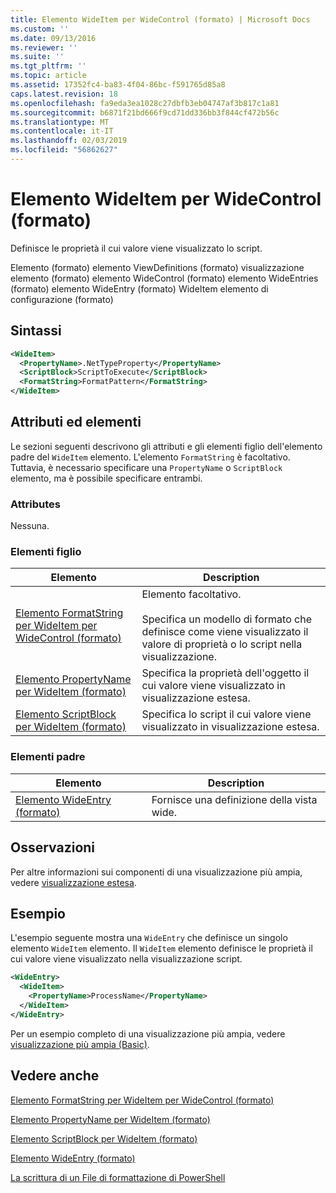 ```yaml
---
title: Elemento WideItem per WideControl (formato) | Microsoft Docs
ms.custom: ''
ms.date: 09/13/2016
ms.reviewer: ''
ms.suite: ''
ms.tgt_pltfrm: ''
ms.topic: article
ms.assetid: 17352fc4-ba83-4f04-86bc-f591765d85a8
caps.latest.revision: 18
ms.openlocfilehash: fa9eda3ea1028c27dbfb3eb04747af3b817c1a81
ms.sourcegitcommit: b6871f21bd666f9cd71dd336bb3f844cf472b56c
ms.translationtype: MT
ms.contentlocale: it-IT
ms.lasthandoff: 02/03/2019
ms.locfileid: "56862627"
---
```

# <a name="wideitem-element-for-widecontrol-format"></a>Elemento WideItem per WideControl (formato)

Definisce le proprietà il cui valore viene visualizzato lo script.

Elemento (formato) elemento ViewDefinitions (formato) visualizzazione elemento (formato) elemento WideControl (formato) elemento WideEntries (formato) elemento WideEntry (formato) WideItem elemento di configurazione (formato)

## <a name="syntax"></a>Sintassi

```xml
<WideItem>
  <PropertyName>.NetTypeProperty</PropertyName>
  <ScriptBlock>ScriptToExecute</ScriptBlock>
  <FormatString>FormatPattern</FormatString>
</WideItem>
```

## <a name="attributes-and-elements"></a>Attributi ed elementi

Le sezioni seguenti descrivono gli attributi e gli elementi figlio dell'elemento padre del `WideItem` elemento. L'elemento `FormatString` è facoltativo. Tuttavia, è necessario specificare una `PropertyName` o `ScriptBlock` elemento, ma è possibile specificare entrambi.

### <a name="attributes"></a>Attributes

Nessuna.

### <a name="child-elements"></a>Elementi figlio

|Elemento|Description|
|-------------|-----------------|
|[Elemento FormatString per WideItem per WideControl (formato)](./formatstring-element-for-wideitem-for-widecontrol-format.md)|Elemento facoltativo.<br /><br /> Specifica un modello di formato che definisce come viene visualizzato il valore di proprietà o lo script nella visualizzazione.|
|[Elemento PropertyName per WideItem (formato)](./propertyname-element-for-wideitem-for-widecontrol-format.md)|Specifica la proprietà dell'oggetto il cui valore viene visualizzato in visualizzazione estesa.|
|[Elemento ScriptBlock per WideItem (formato)](./scriptblock-element-for-wideitem-for-widecontrol-format.md)|Specifica lo script il cui valore viene visualizzato in visualizzazione estesa.|

### <a name="parent-elements"></a>Elementi padre

|Elemento|Description|
|-------------|-----------------|
|[Elemento WideEntry (formato)](./wideentry-element-for-widecontrol-format.md)|Fornisce una definizione della vista wide.|

## <a name="remarks"></a>Osservazioni

Per altre informazioni sui componenti di una visualizzazione più ampia, vedere [visualizzazione estesa](./creating-a-wide-view.md).

## <a name="example"></a>Esempio

L'esempio seguente mostra una `WideEntry` che definisce un singolo elemento `WideItem` elemento. Il `WideItem` elemento definisce le proprietà il cui valore viene visualizzato nella visualizzazione script.

```xml
<WideEntry>
  <WideItem>
    <PropertyName>ProcessName</PropertyName>
  </WideItem>
</WideEntry>
```

Per un esempio completo di una visualizzazione più ampia, vedere [visualizzazione più ampia (Basic)](./wide-view-basic.md).

## <a name="see-also"></a>Vedere anche

[Elemento FormatString per WideItem per WideControl (formato)](./formatstring-element-for-wideitem-for-widecontrol-format.md)

[Elemento PropertyName per WideItem (formato)](./propertyname-element-for-wideitem-for-widecontrol-format.md)

[Elemento ScriptBlock per WideItem (formato)](./scriptblock-element-for-wideitem-for-widecontrol-format.md)

[Elemento WideEntry (formato)](./wideentry-element-for-widecontrol-format.md)

[La scrittura di un File di formattazione di PowerShell](./writing-a-powershell-formatting-file.md)
